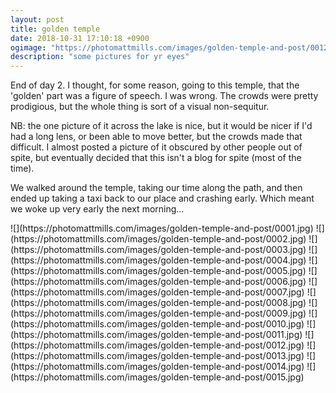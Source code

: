 ```yaml
---
layout: post
title: golden temple
date: 2018-10-31 17:10:18 +0900
ogimage: "https://photomattmills.com/images/golden-temple-and-post/0012.jpg"
description: "some pictures for yr eyes"
---
```


End of day 2. I thought, for some reason, going to this temple, that the 'golden' part was a figure of speech. I was wrong. The crowds were pretty prodigious, but the whole thing is sort of a visual non-sequitur.

NB: the one picture of it across the lake is nice, but it would be nicer if I'd had a long lens, or been able to move better, but the crowds made that difficult. I almost posted a picture of it obscured by other people out of spite, but eventually decided that this isn't a blog for spite (most of the time).

We walked around the temple, taking our time along the path, and then ended up taking a taxi back to our place and crashing early. Which meant we woke up very early the next morning...

<span style="display:block;" class="center">
  ![](https://photomattmills.com/images/golden-temple-and-post/0001.jpg)
<span class="caption"></span>
![](https://photomattmills.com/images/golden-temple-and-post/0002.jpg)
<span class="caption"></span>
![](https://photomattmills.com/images/golden-temple-and-post/0003.jpg)
<span class="caption"></span>
![](https://photomattmills.com/images/golden-temple-and-post/0004.jpg)
<span class="caption"></span>
![](https://photomattmills.com/images/golden-temple-and-post/0005.jpg)
<span class="caption"></span>
![](https://photomattmills.com/images/golden-temple-and-post/0006.jpg)
<span class="caption"></span>
![](https://photomattmills.com/images/golden-temple-and-post/0007.jpg)
<span class="caption"></span>
![](https://photomattmills.com/images/golden-temple-and-post/0008.jpg)
<span class="caption"></span>
![](https://photomattmills.com/images/golden-temple-and-post/0009.jpg)
<span class="caption"></span>
![](https://photomattmills.com/images/golden-temple-and-post/0010.jpg)
<span class="caption"></span>
![](https://photomattmills.com/images/golden-temple-and-post/0011.jpg)
<span class="caption"></span>
![](https://photomattmills.com/images/golden-temple-and-post/0012.jpg)
<span class="caption"></span>
![](https://photomattmills.com/images/golden-temple-and-post/0013.jpg)
<span class="caption"></span>
![](https://photomattmills.com/images/golden-temple-and-post/0014.jpg)
<span class="caption"></span>
![](https://photomattmills.com/images/golden-temple-and-post/0015.jpg)
<span class="caption"></span>
</span>
